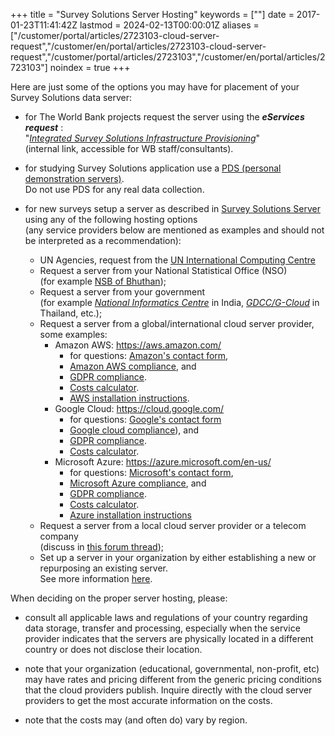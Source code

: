 ﻿+++
title = "Survey Solutions Server Hosting"
keywords = [""]
date = 2017-01-23T11:41:42Z
lastmod = 2024-02-13T00:00:01Z
aliases = ["/customer/portal/articles/2723103-cloud-server-request","/customer/en/portal/articles/2723103-cloud-server-request","/customer/portal/articles/2723103","/customer/en/portal/articles/2723103"]
noindex = true
+++

Here are just some of the options you may have for placement of your
Survey Solutions data server:

- for The World Bank projects request the server using the ***eServices request*** :<BR>
"[*Integrated Survey Solutions Infrastructure Provisioning*](https://worldbankgroup.service-now.com/wbg?id=wbg_sc_catalog&sys_id=4aa6c1ea1ba51510a4d2fff7cc4bcba6)"
<BR>(internal link, accessible for WB staff/consultants).

- for studying Survey Solutions application use a
[PDS (personal demonstration servers)](/headquarters/config/personal-demo-server/).
<BR>Do not use PDS for any real data collection.

- for new surveys setup a server as described in
[Survey Solutions Server](/headquarters/config/standalone-server/) using any of
the following hosting options<BR>(any service providers below are mentioned as
examples and should not be interpreted as a recommendation):

    * UN Agencies, request from the [UN International Computing Centre](https://www.unicc.org/)
    * Request a server from your National Statistical Office (NSO) <BR>(for example
              [NSB of Bhuthan](https://www.nsb.gov.bt/services/survey-solution-server-request/));
    *	Request a server from your government <BR>(for example
      *[National Informatics Centre](https://www.nic.in/services-main-page/)* in
      India, *[GDCC/G-Cloud](https://gdcc.onde.go.th/)* in Thailand, etc.);
    *	Request a server from a global/international cloud server provider, some examples:
        -	Amazon AWS: https://aws.amazon.com/
            - for questions: [Amazon's contact form](https://aws.amazon.com/contact-us/),
            - [Amazon AWS compliance](https://aws.amazon.com/compliance/), and
            - [GDPR compliance](https://aws.amazon.com/compliance/gdpr-center/).
            - [Costs calculator](https://calculator.aws/#/).
            - [AWS installation instructions](/headquarters/config/aws-setup/).
        -	Google Cloud: https://cloud.google.com/
            - for questions: [Google's contact form](https://cloud.google.com/contact)
            - [Google cloud compliance](https://cloud.google.com/security/compliance)), and
            - [GDPR compliance](https://cloud.google.com/security/gdpr).
            - [Costs calculator](https://cloud.google.com/products/calculator).
        -	Microsoft Azure: https://azure.microsoft.com/en-us/
            - for questions: [Microsoft's contact form](https://azure.microsoft.com/en-us/overview/sales-number/),
            - [Microsoft Azure compliance](https://docs.microsoft.com/en-us/azure/compliance/), and
            - [GDPR compliance](https://docs.microsoft.com/en-us/microsoft-365/compliance/gdpr).
            - [Costs calculator](https://azure.microsoft.com/en-us/pricing/calculator/).
            - [Azure installation instructions](/headquarters/config/azure-setup/)  
    *	Request a server from a local cloud server provider or a telecom company
    <BR>(discuss in [this forum thread](https://forum.mysurvey.solutions/t/best-cloud-servers-providers/2631));
    *	Set up a server in your organization by either establishing a new or
    repurposing an existing server.<BR>See more information
    [here](/headquarters/config/standalone-server/).   


<P>When deciding on the proper server hosting, please:</P>

- consult all applicable laws and regulations of your country regarding
data storage, transfer and processing, especially when the service provider
indicates that the servers are physically located in a different country or
does not disclose their location.

- note that your organization (educational, governmental, non-profit, etc)
may have rates and pricing different from the generic pricing conditions
that the cloud providers publish. Inquire directly with the cloud server
providers to get the most accurate information on the costs.

- note that the costs may (and often do) vary by region.
